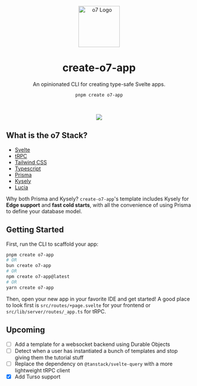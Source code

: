 <p align="center">
  <img src="https://i.postimg.cc/T1Wk3khh/logo.png" width="112" alt="o7 Logo" />
</p>

<h1 align="center">create-o7-app</h1>

<p align="center">An opinionated CLI for creating type-safe Svelte apps.</p>
<p align="center">
<code>pnpm create o7-app</code>
</p>
<br />

<p align="center">
	<img src="https://github.com/ottomated/create-o7-app/assets/31470743/24427098-4d2d-443c-bf70-f8f8972e8bb6">
</p>

<h2>What is the o7 Stack?</h2>

- [Svelte](https://svelte.dev)
- [tRPC](https://trpc.io)
- [Tailwind CSS](https://tailwindcss.com/)
- [Typescript](https://www.typescriptlang.org/)
- [Prisma](https://www.prisma.io/)
- [Kysely](https://github.com/kysely-org/kysely)
- [Lucia](https://lucia-auth.com/)

Why both Prisma and Kysely? `create-o7-app`'s template includes Kysely for **Edge support** and **fast cold starts**, with all the convenience of using Prisma to define your database model.

<h2>Getting Started</h2>

First, run the CLI to scaffold your app:

```bash
pnpm create o7-app
# OR
bun create o7-app
# OR
npm create o7-app@latest
# OR
yarn create o7-app
```

Then, open your new app in your favorite IDE and get started! A good place to look first is `src/routes/+page.svelte` for your frontend or `src/lib/server/routes/_app.ts` for tRPC.

## Upcoming

- [ ] Add a template for a websocket backend using Durable Objects
- [ ] Detect when a user has instantiated a bunch of templates and stop giving them the tutorial stuff
- [ ] Replace the dependency on `@tanstack/svelte-query` with a more lightweight tRPC client
- [x] Add Turso support

<!-- ## Changelog

### `0.4.0`

- Upgrade to SvelteKit 2 (and various other package updates)
- Support for the Svelte 5 preview
- Experimental support for D1 (including Prisma migrations!)
- Remove support for Vanilla CSS (tailwind only!) -->
